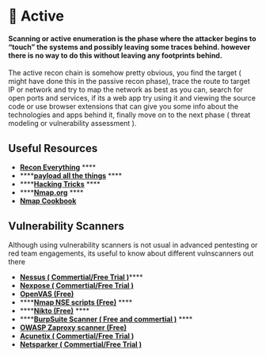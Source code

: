 # 🔴 Active

#### Scanning or active enumeration is the phase where the attacker begins to “touch” the systems and possibly leaving some traces behind. however there is no way to do this without leaving any footprints behind.

The active recon chain is somehow pretty obvious, you find the target ( might have done this in the passive recon phase), trace the route to target IP or network and try to map the network as best as you can, search for open ports and services, if its a web app try using it and viewing the source code or use browser extensions that can give you some info about the technologies and apps behind it, finally move on to the next phase ( threat modeling or vulnerability assessment ).

## Useful Resources

* [**Recon Everything**](https://infosecwriteups.com/recon-everything-48aafbb8987) ****&#x20;
* ****[**payload all the things**](https://github.com/swisskyrepo/PayloadsAllTheThings/blob/master/Methodology%20and%20Resources/Network%20Discovery.md) ****&#x20;
* ****[**Hacking Tricks**](https://book.hacktricks.xyz/) ****&#x20;
* ****[**Nmap.org**](https://nmap.org/) ****&#x20;
* ****[**Nmap Cookbook**](https://b-ok.asia/book/3640353/cace51)****

## Vulnerability Scanners

Although using vulnerability scanners is not usual in advanced pentesting or red team engagements, its useful to know about different vulnscanners out there

* [**Nessus ( Commertial/Free Trial )**](https://www.tenable.com/products/nessus)****
* ****[**Nexpose ( Commertial/Free Trial )**](https://www.rapid7.com/try/nexpose/)****
* ****[**OpenVAS (Free)**](https://www.openvas.org/)****
* ****[**Nmap NSE scripts (Free)**](https://nmap.org/book/man-nse.html) ****&#x20;
* ****[**Nikto (Free)**](https://github.com/sullo/nikto) ****&#x20;
* ****[**BurpSuite Scanner ( Free and commertial )**](https://portswigger.net/burp/documentation/desktop/getting-started/proxy-troubleshooting) ****&#x20;
* ****[**OWASP Zaproxy scanner (Free)**](https://www.zaproxy.org/)****
* ****[**Acunetix ( Commertial/Free Trial )**](https://www.acunetix.com/)****
* ****[**Netsparker ( Commertial/Free Trial )**](https://www.netsparker.com/)****
